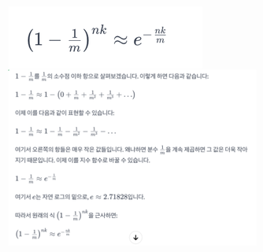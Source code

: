 
![Screenshot 2023-12-10 at 15.52.03.png](image%2FScreenshot%202023-12-10%20at%2015.52.03.png)
![Screenshot 2023-12-10 at 15.37.52.png](image%2FScreenshot%202023-12-10%20at%2015.37.52.png)


